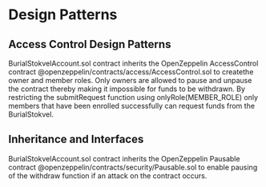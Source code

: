 # Design Patterns

## Access Control Design Patterns

BurialStokvelAccount.sol contract inherits the OpenZeppelin AccessControl contract @openzeppelin/contracts/access/AccessControl.sol to createthe owner and member roles. Only owners are allowed to pause and unpause the contract thereby making it impossible for funds to be withdrawn. By restricting the submitRequest function using onlyRole(MEMBER_ROLE) only members that have been enrolled successfully can request funds from the BurialStokvel.

## Inheritance and Interfaces

BurialStokvelAccount.sol contract inherits the OpenZeppelin Pausable contract @openzeppelin/contracts/security/Pausable.sol to enable pausing of the withdraw function if an attack on the contract occurs.